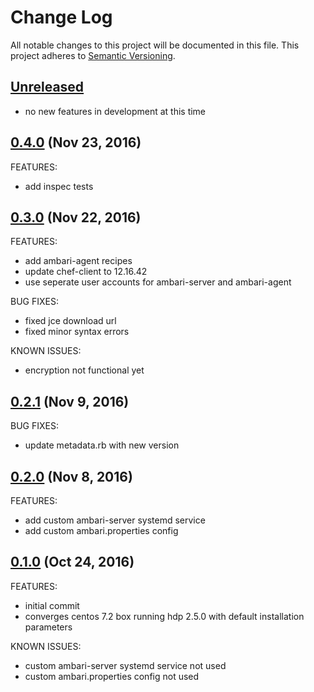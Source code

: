 # Change Log
All notable changes to this project will be documented in this file.
This project adheres to [Semantic Versioning](http://semver.org/).

## [Unreleased](unreleased)

- no new features in development at this time

## [0.4.0](https://github.com/audio4ears/hdp-chef/compare/v0.4.0...v0.3.0) (Nov 23, 2016)

FEATURES:

- add inspec tests

## [0.3.0](https://github.com/audio4ears/hdp-chef/compare/v0.3.0...v0.2.1) (Nov 22, 2016)

FEATURES:

- add ambari-agent recipes
- update chef-client to 12.16.42
- use seperate user accounts for ambari-server and ambari-agent

BUG FIXES:

- fixed jce download url
- fixed minor syntax errors

KNOWN ISSUES:

- encryption not functional yet

## [0.2.1](https://github.com/audio4ears/hdp-chef/compare/v0.2.1...v0.2.0) (Nov 9, 2016)

BUG FIXES:

- update metadata.rb with new version

## [0.2.0](https://github.com/audio4ears/hdp-chef/compare/v0.2.0...v0.1.0) (Nov 8, 2016)

FEATURES:

- add custom ambari-server systemd service
- add custom ambari.properties config

## [0.1.0](https://github.com/audio4ears/hdp-chef/compare/v0.1.0...v0.1.0) (Oct 24, 2016)

FEATURES:

- initial commit
- converges centos 7.2 box running hdp 2.5.0 with default installation parameters

KNOWN ISSUES:

- custom ambari-server systemd service not used
- custom ambari.properties config not used
